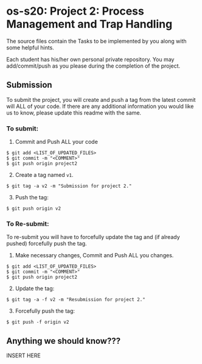 # os-s20: Project 2: Process Management and Trap Handling

The source files contain the Tasks to be implemented by you along with some helpful hints. 

Each student has his/her own personal private repository. You may add/commit/push as you please during the completion of the project. 

## Submission
To submit the project, you will create and push a tag from the latest commit will ALL of your code. If there are any additional information you would like us to know, please update this readme with the same.

### To submit:
1. Commit and Push ALL your code
```
$ git add <LIST_OF_UPDATED_FILES>
$ git commit -m "<COMMENT>"
$ git push origin project2
```
2. Create a tag named `v1`.
```
$ git tag -a v2 -m "Submission for project 2."
```

3. Push the tag:
```
$ git push origin v2
```

### To Re-submit:
To re-submit you will have to forcefully update the tag and (if already pushed) forcefully push the tag.

1. Make necessary changes, Commit and Push ALL you changes.
```
$ git add <LIST_OF_UPDATED_FILES>
$ git commit -m "<COMMENT>"
$ git push origin project2
```

2. Update the tag:
```
$ git tag -a -f v2 -m "Resubmission for project 2."
```

3. Forcefully push the tag:
```
$ git push -f origin v2
```


## Anything we should know???
INSERT HERE